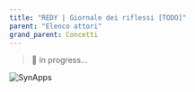 ```yaml
---
title: "REDY | Giornale dei riflessi [TODO]"
parent: "Elenco attori"
grand_parent: Concetti
---
```



> 🚧 in progress...

![SynApps](../../assets/under-progress.gif)
